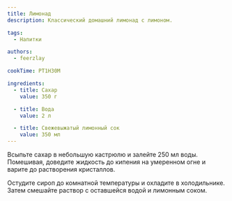 ```yaml
---
title: Лимонад
description: Классический домашний лимонад с лимоном.

tags:
  - Напитки

authors:
  - feerzlay

cookTime: PT1H30M

ingredients:
  - title: Сахар
    value: 350 г

  - title: Вода
    value: 2 л

  - title: Свежевыжатый лимонный сок
    value: 350 мл
---
```


Всыпьте сахар в небольшую кастрюлю и залейте 250 мл воды. Помешивая, доведите жидкость до кипения на умеренном огне и
варите до растворения кристаллов.

Остудите сироп до комнатной температуры и охладите в холодильнике. Затем смешайте раствор с оставшейся водой и лимонным
соком.
